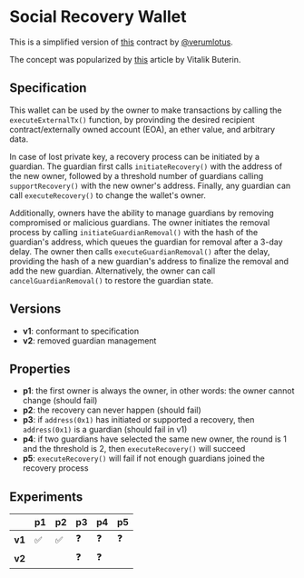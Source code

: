 # Social Recovery Wallet
This is a simplified version of
[this](https://github.com/verumlotus/social-recovery-wallet/blob/main/src/Wallet.sol)
contract by [@verumlotus](https://github.com/verumlotus). 

The concept was popularized by
[this](https://vitalik.ca/general/2021/01/11/recovery.html) article by Vitalik
Buterin.

## Specification
This wallet can be used by the owner to make transactions by calling the
`executeExternalTx()` function, by provinding the desired recipient
contract/externally owned account (EOA), an ether value, and arbitrary data.

In case of lost private key, a recovery process can be initiated by a guardian.
The guardian first calls `initiateRecovery()` with the address of the new
owner, followed by a threshold number of guardians calling `supportRecovery()`
with the new owner's address. Finally, any guardian can call
`executeRecovery()` to change the wallet's owner. 

Additionally, owners have the ability to manage guardians by removing
compromised or malicious guardians. The owner initiates the removal process by
calling `initiateGuardianRemoval()` with the hash of the guardian's address,
which queues the guardian for removal after a 3-day delay. The owner then calls
`executeGuardianRemoval()` after the delay, providing the hash of a new
guardian's address to finalize the removal and add the new guardian.
Alternatively, the owner can call `cancelGuardianRemoval()` to restore the
guardian state.

## Versions
- **v1**: conformant to specification
- **v2**: removed guardian management

## Properties
- **p1**: the first owner is always the owner, in other words: the owner cannot
  change (should fail)
- **p2**: the recovery can never happen (should fail)
- **p3**: if `address(0x1)` has initiated or supported a recovery, then
  `address(0x1)` is a guardian (should fail in v1)
- **p4**: if two guardians have selected the same new owner, the round is 1 and
  the threshold is 2, then `executeRecovery()` will succeed
- **p5**: `executeRecovery()` will fail if not enough guardians joined the
  recovery process

## Experiments


|        | p1                 | p2                 | p3         | p4         | p5                 |
| ------ | ------------------ | ------------------ | ---------- | ---------- | ------------------ |
| **v1** | :white_check_mark: | :white_check_mark: | :question: | :question: | :question:         |
| **v2** |                    |                    | :question: | :question: |                    |
